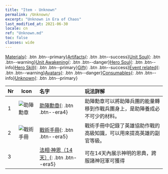 ```yaml
---
title: "Item - Unknown"
permalink: /Unknown/
excerpt: "Unknown in Era of Chaos"
last_modified_at: 2021-06-30
locale: cn
ref: "Unknown.md"
toc: false
classes: wide
---
```

 [Materials](/ItemsCN/){: .btn .btn--primary}[Artifacts](/ItemsCN/Artifacts/){: .btn .btn--success}[Unit Soul](/ItemsCN/UnitSoul/){: .btn .btn--warning}[Unit Awakening](/ItemsCN/UnitAwakening/){: .btn .btn--danger}[Hero Soul](/ItemsCN/HeroSoul/){: .btn .btn--info}[Hero Skill](/ItemsCN/HeroSkill/){: .btn .btn--primary}[Gift](/ItemsCN/Gift/){: .btn .btn--success}[Event related](/ItemsCN/Events/){: .btn .btn--warning}[Avatars](/ItemsCN/Avatars/){: .btn .btn--danger}[Consumables](/ItemsCN/Consumables/){: .btn .btn--info}[Unknown](/ItemsCN/Unknown/){: .btn .btn--primary}

  | Nr | Icon |         名字        |   玩法詳解     |
  |:---|------|:--------------------|:------------------|
  | 1 | ![助陣勳章](/images/t/i_994011.png) | [助陣勳章](/cn/Items/unk_2116/){: .btn .btn--era4} | 助陣勳章可以將助陣兵團的能量轉移到作戰兵團身上，是助陣養成必不可少的材料。 |
  | 2 | ![戰術手冊](/images/t/i_994013.png) | [戰術手冊](/cn/Items/unk_2115/){: .btn .btn--era5} | 戰術手冊中記錄了英雄協助作戰的高級知識，可以用來提高英雄的副官等級。 |
  | 3 |  | [法相·神恩（14天）](/cn/Items/unk_2117/){: .btn .btn--era5} | 可在14天內展示神明的恩典，跨服諸神冠軍可獲得 |
